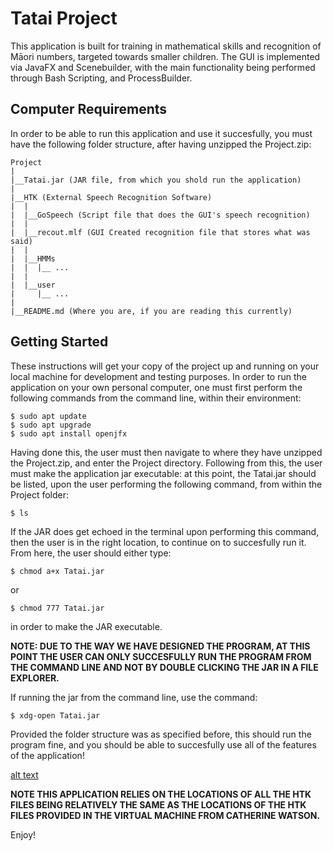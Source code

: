 # Tatai Project

This application is built for training in mathematical skills and recognition of Māori numbers, targeted towards smaller children. The GUI is implemented via JavaFX and Scenebuilder, with the main functionality being performed through Bash Scripting, and ProcessBuilder.

## Computer Requirements

In order to be able to run this application and use it succesfully, you must have the following folder structure, after having unzipped the Project.zip:

```
Project
|
|__Tatai.jar (JAR file, from which you shold run the application)
|
|__HTK (External Speech Recognition Software)
|  |
|  |__GoSpeech (Script file that does the GUI's speech recognition)
|  |
|  |__recout.mlf (GUI Created recognition file that stores what was said)
|  |
|  |__HMMs
|  |  |__ ...
|  |
|  |__user
|     |__ ...
|
|__README.md (Where you are, if you are reading this currently)
```

## Getting Started

These instructions will get your copy of the project up and running on your local machine for development and testing purposes. In order to run the application on your own personal computer, one must first perform the following commands from the command line, within their environment:

```
$ sudo apt update
$ sudo apt upgrade
$ sudo apt install openjfx
```
Having done this, the user must then navigate to where they have unzipped the Project.zip, and enter the Project directory.
Following from this, the user must make the application jar executable: at this point, the Tatai.jar should be listed, upon the user performing the following command, from within the Project folder:

```
$ ls 
```

If the JAR does get echoed in the terminal upon performing this command, then the user is in the right location, to continue on to succesfully run it. From here, the user should either type:

```
$ chmod a+x Tatai.jar
```
or 
```
$ chmod 777 Tatai.jar
```
in order to make the JAR executable. 

**__NOTE: DUE TO THE WAY WE HAVE DESIGNED THE PROGRAM, AT THIS POINT THE USER CAN ONLY SUCCESFULLY RUN THE PROGRAM FROM THE COMMAND LINE AND NOT BY DOUBLE CLICKING THE JAR IN A FILE EXPLORER.__**

If running the jar from the command line, use the command:

```
$ xdg-open Tatai.jar
```
Provided the folder structure was as specified before, this should run the program fine, and you should be able to succesfully use all of the features of the application!



[alt text](https://www.howtogeek.com/wp-content/uploads/2014/08/hidden-configuration-folders-in-ubuntu-home-folder.png)

**NOTE THIS APPLICATION RELIES ON THE LOCATIONS OF ALL THE HTK FILES BEING RELATIVELY THE SAME AS THE LOCATIONS OF THE HTK FILES PROVIDED IN THE VIRTUAL MACHINE FROM CATHERINE WATSON.**

Enjoy!
